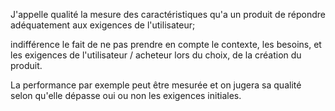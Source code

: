 J'appelle qualité la mesure des caractéristiques qu'a un produit de répondre adéquatement aux exigences de l'utilisateur;

indifférence le fait de ne pas prendre en compte le contexte, les besoins, et les exigences de l'utilisateur / acheteur lors du choix, de la création du produit.

La performance par exemple peut être mesurée et on jugera sa qualité selon qu'elle dépasse oui ou non les exigences initiales.

